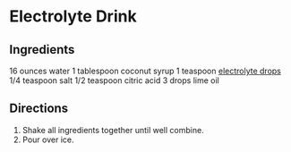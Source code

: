 # Electrolyte Drink

## Ingredients

16 ounces water
1 tablespoon coconut syrup
1 teaspoon [electrolyte drops](https://www.healthrangerstore.com/products/electrolyte-drops-8-fl-oz-236ml)
1/4 teaspoon salt
1/2 teaspoon citric acid
3 drops lime oil

## Directions

1. Shake all ingredients together until well combine.
1. Pour over ice.
